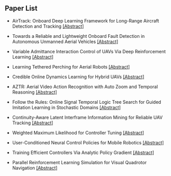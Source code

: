 ## Paper List

- AirTrack: Onboard Deep Learning Framework for Long-Range Aircraft Detection and Tracking
[[Abstract]](https://events.infovaya.com/presentation?id=90755)

- Towards a Reliable and Lightweight Onboard Fault Detection in Autonomous Unmanned Aerial Vehicles
[[Abstract]](https://events.infovaya.com/presentation?id=90758)

- Variable Admittance Interaction Control of UAVs Via Deep Reinforcement Learning
[[Abstract]](https://events.infovaya.com/presentation?id=90761)

- Learning Tethered Perching for Aerial Robots
[[Abstract]](https://events.infovaya.com/presentation?id=90764)

- Credible Online Dynamics Learning for Hybrid UAVs
[[Abstract]](https://events.infovaya.com/presentation?id=90767)

- AZTR: Aerial Video Action Recognition with Auto Zoom and Temporal Reasoning
[[Abstract]](https://events.infovaya.com/presentation?id=90770)

- Follow the Rules: Online Signal Temporal Logic Tree Search for Guided Imitation Learning in Stochastic Domains
[[Abstract]](https://events.infovaya.com/presentation?id=90773)

- Continuity-Aware Latent Interframe Information Mining for Reliable UAV Tracking
[[Abstract]](https://events.infovaya.com/presentation?id=90776)

- Weighted Maximum Likelihood for Controller Tuning
[[Abstract]](https://events.infovaya.com/presentation?id=90779)

- User-Conditioned Neural Control Policies for Mobile Robotics
[[Abstract]](https://events.infovaya.com/presentation?id=90782)

- Training Efficient Controllers Via Analytic Policy Gradient
[[Abstract]](https://events.infovaya.com/presentation?id=90785)

- Parallel Reinforcement Learning Simulation for Visual Quadrotor Navigation
[[Abstract]](https://events.infovaya.com/presentation?id=90788)

